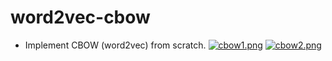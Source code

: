 # word2vec-cbow
- Implement CBOW (word2vec) from scratch.
[![cbow1.png](https://i.postimg.cc/9FVQXDQ6/cbow1.png)](https://postimg.cc/yWQHvY9j)
[![cbow2.png](https://i.postimg.cc/KYKZpL0M/cbow2.png)](https://postimg.cc/p9Hbp9bW)
